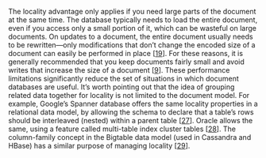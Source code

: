 The locality advantage only applies if you need large parts of the document at the same time. The
database typically needs to load the entire document, even if you access only a small portion of it,
which can be wasteful on large documents. On updates to a document, the entire document usually
needs to be rewritten—only modifications that don’t change the encoded size of a document can
easily be performed in place [[19](ch02.html#Parikh2013vf)]. For these
reasons, it is generally recommended that you keep documents fairly small and avoid writes that
increase the size of a document [[9](ch02.html#MongoDB2013)]. These
performance limitations significantly reduce the set of situations in which document databases are
useful. 
It’s worth pointing out that the idea of grouping related data together for locality is not limited
to the document model. For example, Google’s Spanner database offers the same locality properties in
a relational data model, by allowing the schema to declare that a table’s rows should be interleaved
(nested) within a parent table
[[27](ch02.html#Corbett2012uz_ch2)].
Oracle allows the same, using a feature called multi-table index cluster tables
[[28](ch02.html#BurlesonCwtEpWL2)].
The column-family concept in the Bigtable data model (used in
Cassandra and HBase) has a similar purpose of managing locality
[[29](ch02.html#Chang2006ta_ch2)].